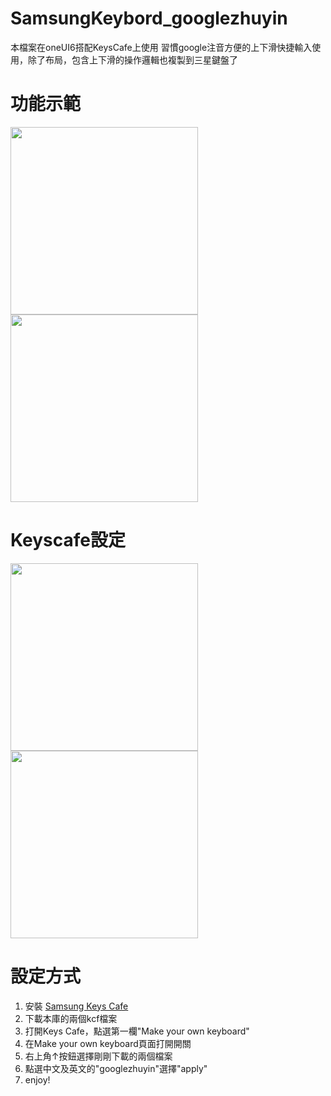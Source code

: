 # SamsungKeybord_googlezhuyin
本檔案在oneUI6搭配KeysCafe上使用
習慣google注音方便的上下滑快捷輸入使用，除了布局，包含上下滑的操作邏輯也複製到三星鍵盤了

# 功能示範
<img src="https://github.com/timliucode/SamsungKeybord_googlezhuyin/assets/27921307/e52dbe90-8527-45c5-beef-a5c0ed3c9215" width="300" height="auto">
<img src="https://github.com/timliucode/SamsungKeybord_googlezhuyin/assets/27921307/b689a4c1-c345-4884-890c-1c593b664226" width="300" height="auto">

# Keyscafe設定
<img src="https://github.com/timliucode/SamsungKeybord_googlezhuyin/assets/27921307/587cf009-3b98-4f52-acfb-7e2649dfb97d" width="300" height="auto">
<img src="https://github.com/timliucode/SamsungKeybord_googlezhuyin/assets/27921307/a6224ec0-8dda-461e-9cc0-6376892f24c9" width="300" height="auto">

# 設定方式
1. 安裝 [Samsung Keys Cafe](https://apps.samsung.com/appquery/appDetail.as?appId=com.samsung.android.keyscafe)
2. 下載本庫的兩個kcf檔案
3. 打開Keys Cafe，點選第一欄"Make your own keyboard"
4. 在Make your own keyboard頁面打開開關
5. 右上角↑按鈕選擇剛剛下載的兩個檔案
6. 點選中文及英文的"googlezhuyin"選擇"apply"
7. enjoy!
